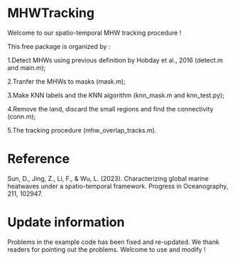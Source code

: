 # MHWTracking
Welcome to our spatio-temporal MHW tracking procedure !


This free package is organized by :

1.Detect MHWs using previous definition by Hobday et al., 2016 (detect.m and main.m);

2.Tranfer the MHWs to masks (mask.m);

3.Make KNN labels and the KNN algorithm (knn_mask.m and knn_test.py);

4.Remove the land, discard the small regions and find the connectivity (conn.m);

5.The tracking procedure (mhw_overlap_tracks.m).

# Reference
Sun, D., Jing, Z., Li, F., & Wu, L. (2023). Characterizing global marine heatwaves under a spatio-temporal framework. Progress in Oceanography, 211, 102947.

# Update information
Problems in the example code has been fixed and re-updated. We thank readers for pointing out the problems.
Welcome to use and modify !